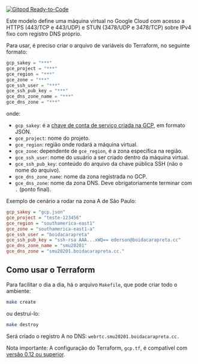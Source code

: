 [![Gitpod Ready-to-Code](https://img.shields.io/badge/Gitpod-Ready--to--Code-blue?logo=gitpod)](https://gitpod.io/#https://github.com/boidacarapreta/smu20201)

Este modelo define uma máquina virtual no Google Cloud com acesso a HTTPS (443/TCP e 443/UDP) e STUN (3478/UDP e 3478/TCP) sobre IPv4 fixo com registro DNS próprio.

Para usar, é preciso criar o arquivo de variáveis do Terraform, no seguinte formato:

```terraform
gcp_sakey = "***"
gce_project = "***"
gce_region = "***"
gce_zone = "***"
gce_ssh_user = "***"
gce_ssh_pub_key = "***"
gce_dns_zone_name = "***"
gce_dns_zone = "***"
```

onde:

- `gcp_sakey`: é a [chave de conta de serviço criada na GCP](https://console.cloud.google.com/apis/credentials/serviceaccountkey), em formato JSON.
- `gce_project`: nome do projeto.
- `gce_region`: região onde rodará a máquina virtual.
- `gce_zone`: dependente de `gce_region`, é a zona específica na região.
- `gce_ssh_user`: nome do usuário a ser criado dentro da máquina virtual.
- `gce_ssh_pub_key`: conteúdo do arquivo da chave pública SSH (não o nome do arquivo).
- `gce_dns_zone_name`: nome da zona registrada no GCP.
- `gce_dns_zone`: nome da zona DNS. Deve obrigatoriamente terminar com `.` (ponto final).

Exemplo de cenário a rodar na zona A de São Paulo:

```ini
gcp_sakey = "gcp.json"
gce_project = "teste-123456"
gce_region = "southamerica-east1"
gce_zone = "southamerica-east1-a"
gce_ssh_user = "boidacarapreta"
gce_ssh_pub_key = "ssh-rsa AAA...xWQ== ederson@boidacarapreta.cc"
gce_dns_zone_name = "smu20201"
gce_dns_zone = "smu20201.boidacarapreta.cc."
```

## Como usar o Terraform

Para facilitar o dia a dia, há o arquivo `Makefile`, que pode criar todo o ambiente:

```bash
make create
```

ou destrui-lo:

```bash
make destroy
```

Será criado o registro A no DNS: `webrtc.smu20201.boidacarapreta.cc.`

Nota importante: A configuração do Terraform, `gcp.tf`, é compatível com [versão 0.12 ou superior](https://www.terraform.io/docs/configuration/).
